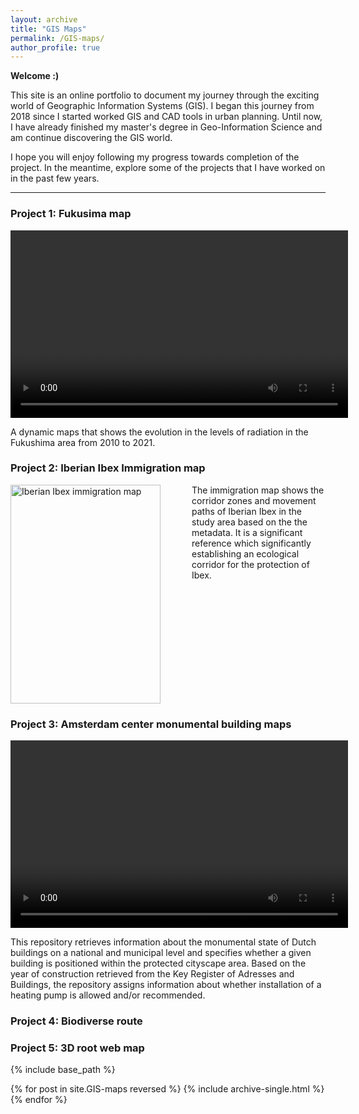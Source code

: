 ```yaml
---
layout: archive
title: "GIS Maps"
permalink: /GIS-maps/
author_profile: true
---
```

**Welcome :)**

This site is an online portfolio to document my journey through the exciting world of Geographic Information Systems (GIS). I began this journey from 2018 since I started worked GIS and CAD tools in urban planning. Until now, I have already finished my master's degree in Geo-Information Science and am continue discovering the GIS world.

I hope you will enjoy following my progress towards completion of the project. In the meantime, explore some of the projects that I have worked on in the past few years.

---

### **Project 1: Fukusima map**

<video width="540" height="300" controls>
    <source src="{{site.url}}/videos/fukushima.mp4" type="video/mp4">
  </video>

A dynamic maps that shows the evolution in the levels of radiation in the Fukushima area from 2010 to 2021.

### **Project 2: Iberian Ibex Immigration map**

<img src="{{site.url}}/images/GIS-maps/Immigration_map.png" alt="Iberian Ibex immigration map" align="left" width=240 height=350 style="margin-right: 50px;">

The immigration map shows the corridor zones and movement paths of Iberian Ibex in the study area based on the the metadata. 
It is a significant reference which significantly establishing an ecological corridor for the protection of Ibex.

<br clear="left"/>

### **Project 3: Amsterdam center monumental building maps**

<video id="myVideo" width="540" height="300" controls>
  <source src="{{site.url}}/videos/monu-building.mp4" type="video/mp4">
</video>

This repository retrieves information about the monumental state of Dutch buildings on a national and municipal  level and specifies whether a given building is positioned within the protected cityscape area. 
Based on the year of construction retrieved from the Key Register of Adresses and Buildings, the repository assigns information about whether installation of a heating pump is allowed and/or recommended.

<script>
document.getElementById('myVideo').defaultPlaybackRate = 2.0;
</script>



### **Project 4: Biodiverse route**

### **Project 5: 3D root web map**

{% include base_path %}

{% for post in site.GIS-maps reversed %}
  {% include archive-single.html %}
{% endfor %}
